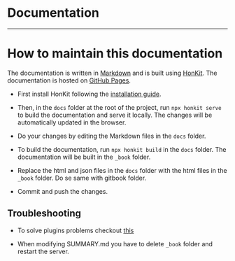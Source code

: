 # Documentation

___

# How to maintain this documentation

The documentation is written in [Markdown](https://en.wikipedia.org/wiki/Markdown) and is built using [HonKit](https://honkit.netlify.app/). The documentation is hosted on [GitHub Pages](https://pages.github.com/).

* First install HonKit following the [installation guide](https://honkit.netlify.app/setup.html).

* Then, in the `docs` folder at the root of the project, run `npx honkit serve` to build the documentation and serve it locally. The changes will be automatically updated in the browser.

* Do your changes by editing the Markdown files in the `docs` folder.

* To build the documentation, run `npx honkit build` in the `docs` folder. The documentation will be built in the `_book` folder.

* Replace the html and json files in the `docs` folder with the html files in the `_book` folder. Do se same with gitbook folder.

* Commit and push the changes.

## Troubleshooting

* To solve plugins problems checkout [this](https://github.com/honkit/honkit/issues/217)

* When modifying SUMMARY.md you have to delete `_book` folder and restart the server.
